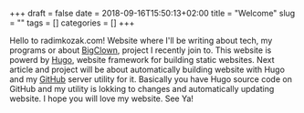 +++ 
draft = false
date = 2018-09-16T15:50:13+02:00
title = "Welcome"
slug = "" 
tags = []
categories = []
+++

Hello to radimkozak.com! Website where I'll be writing about tech, my programs or about [BigClown](https://www.bigclown.com/), project I recently join to. This website is powerd by [Hugo](https://gohugo.io/), website framework for building static websites. Next article and project will be about automatically building website with Hugo and my [GitHub](https://github.com/worepix/websitefromgithub) server utility for it. Basically you have Hugo source code on GitHub and my utility is lokking to changes and automatically updating website. I hope you will love my website. See Ya!